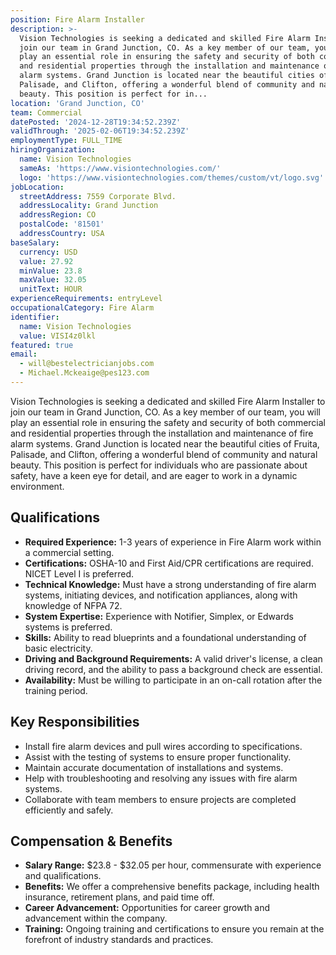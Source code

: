```yaml
---
position: Fire Alarm Installer
description: >-
  Vision Technologies is seeking a dedicated and skilled Fire Alarm Installer to
  join our team in Grand Junction, CO. As a key member of our team, you will
  play an essential role in ensuring the safety and security of both commercial
  and residential properties through the installation and maintenance of fire
  alarm systems. Grand Junction is located near the beautiful cities of Fruita,
  Palisade, and Clifton, offering a wonderful blend of community and natural
  beauty. This position is perfect for in...
location: 'Grand Junction, CO'
team: Commercial
datePosted: '2024-12-28T19:34:52.239Z'
validThrough: '2025-02-06T19:34:52.239Z'
employmentType: FULL_TIME
hiringOrganization:
  name: Vision Technologies
  sameAs: 'https://www.visiontechnologies.com/'
  logo: 'https://www.visiontechnologies.com/themes/custom/vt/logo.svg'
jobLocation:
  streetAddress: 7559 Corporate Blvd.
  addressLocality: Grand Junction
  addressRegion: CO
  postalCode: '81501'
  addressCountry: USA
baseSalary:
  currency: USD
  value: 27.92
  minValue: 23.8
  maxValue: 32.05
  unitText: HOUR
experienceRequirements: entryLevel
occupationalCategory: Fire Alarm
identifier:
  name: Vision Technologies
  value: VISI4z0lkl
featured: true
email:
  - will@bestelectricianjobs.com
  - Michael.Mckeaige@pes123.com
---
```




Vision Technologies is seeking a dedicated and skilled Fire Alarm Installer to join our team in Grand Junction, CO. As a key member of our team, you will play an essential role in ensuring the safety and security of both commercial and residential properties through the installation and maintenance of fire alarm systems. Grand Junction is located near the beautiful cities of Fruita, Palisade, and Clifton, offering a wonderful blend of community and natural beauty. This position is perfect for individuals who are passionate about safety, have a keen eye for detail, and are eager to work in a dynamic environment.

## Qualifications

- **Required Experience:** 1-3 years of experience in Fire Alarm work within a commercial setting.
- **Certifications:** OSHA-10 and First Aid/CPR certifications are required. NICET Level I is preferred.
- **Technical Knowledge:** Must have a strong understanding of fire alarm systems, initiating devices, and notification appliances, along with knowledge of NFPA 72.
- **System Expertise:** Experience with Notifier, Simplex, or Edwards systems is preferred.
- **Skills:** Ability to read blueprints and a foundational understanding of basic electricity.
- **Driving and Background Requirements:** A valid driver's license, a clean driving record, and the ability to pass a background check are essential.
- **Availability:** Must be willing to participate in an on-call rotation after the training period.

## Key Responsibilities

- Install fire alarm devices and pull wires according to specifications.
- Assist with the testing of systems to ensure proper functionality.
- Maintain accurate documentation of installations and systems.
- Help with troubleshooting and resolving any issues with fire alarm systems.
- Collaborate with team members to ensure projects are completed efficiently and safely.

## Compensation & Benefits

- **Salary Range:** $23.8 - $32.05 per hour, commensurate with experience and qualifications.
- **Benefits:** We offer a comprehensive benefits package, including health insurance, retirement plans, and paid time off.
- **Career Advancement:** Opportunities for career growth and advancement within the company.
- **Training:** Ongoing training and certifications to ensure you remain at the forefront of industry standards and practices.